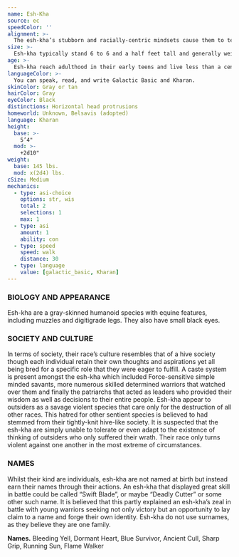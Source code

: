 ```yaml
---
name: Esh-Kha
source: ec
speedColor: ''
alignment: >-
  The esh-kha’s stubborn and racially-centric mindsets cause them to tend toward lawful balanced, though there are exceptions.
size: >-
  Esh-kha typically stand 6 to 6 and a half feet tall and generally weigh about 200 lbs. Regardless of your position in that range, your size is Medium.
age: >-
  Esh-kha reach adulthood in their early teens and live less than a century.
languageColor: >-
  You can speak, read, and write Galactic Basic and Kharan. 
skinColor: Gray or tan
hairColor: Gray
eyeColor: Black
distinctions: Horizontal head protrusions
homeworld: Unknown, Belsavis (adopted)
language: Kharan
height:
  base: >-
    5’4"
  mod: >-
    +2d10"
weight:
  base: 145 lbs.
  mod: x(2d4) lbs.
cSize: Medium
mechanics:
  - type: asi-choice
    options: str, wis
    total: 2
    selections: 1
    max: 1
  - type: asi
    amount: 1
    ability: con
  - type: speed
    speed: walk
    distance: 30
  - type: language
    value: [galactic_basic, Kharan]
---
```

### BIOLOGY AND APPEARANCE
Esh-kha are a gray-skinned humanoid species with equine features, including muzzles and digitigrade legs. They also have small black eyes.

### SOCIETY AND CULTURE
In terms of society, their race’s culture resembles that of a hive society though each individual retain their own thoughts and aspirations yet all being bred for a specific role that they were eager to fulfill. A caste system is present amongst the esh-kha which included Force-sensitive simple minded savants, more numerous skilled determined warriors that watched over them and finally the patriarchs that acted as leaders who provided their wisdom as well as decisions to their entire people. Esh-kha appear to outsiders as a savage violent species that care only for the destruction of all other races. This hatred for other sentient species is believed to had stemmed from their tightly-knit hive-like society. It is suspected that the esh-kha are simply unable to tolerate or even adapt to the existence of thinking of outsiders who only suffered their wrath. Their race only turns violent against one another in the most extreme of circumstances.

### NAMES
Whilst their kind are individuals, esh-kha are not named at birth but instead earn their names through their actions. An esh-kha that displayed great skill in battle could be called “Swift Blade”, or maybe “Deadly Cutter” or some other such name. It is believed that this partly explained an esh-kha’s zeal in battle with young warriors seeking not only victory but an opportunity to lay claim to a name and forge their own identity. Esh-kha do not use surnames, as they believe they are one family.

__Names.__ Bleeding Yell, Dormant Heart, Blue Survivor, Ancient Cull, Sharp Grip, Running Sun, Flame Walker



    